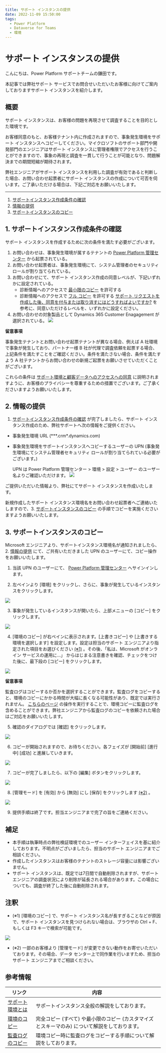 ```yaml
---
title: サポート インスタンスの提供
date: 2022-11-09 15:50:00
tags:
  - Power Platform
  - Dataverse for Teams
  - 環境
---
```


#  サポート インスタンスの提供

こんにちは、Power Platform サポートチームの鎌田です。

本記事では弊社サポート サービスでお問合せいただいたお客様に向けてご案内しておりますサポート インスタンスを紹介します。

## 概要

サポート インスタンスは、お客様の問題を再現させて調査することを目的とした環境です。

お客様同意のもと、お客様テナント内に作成されますので、事象発生環境をサポート インスタンスへコピーしてください。マイクロソフトのサポート部門や開発部門のエンジニアはサポート インスタンスに管理者権限でアクセスを行うことができますので、事象の再現と調査を一貫して行うことが可能となり、問題解決までの期間短縮が期待されます。

弊社エンジニアがサポート インスタンスを利用した調査が有効であると判断した場合、お問い合わせ起票者にサポート インスタンスの作成について可否を伺います。ご了承いただける場合は、下記ご対応をお願いいたします。

---
1. [サポートインスタンス作成条件の確認](#anchor-about-criteria)
2. [情報の提供](#anchor-about-information)
3. [サポートインスタンスのコピー](#anchor-about-copy)


<a id='anchor-about-criteria'></a>
## 1. サポートインスタンス作成条件の確認

サポート インスタンスを作成するために次の条件を満たす必要がございます。
1. お問い合わせは、事象発生環境が属するテナントの [Power Platform 管理センター](https://admin.powerplatform.microsoft.com/) から起票されている。
2. お問い合わせ起票者は、事象発生環境にて、システム管理者のセキュリティロールが割り当てられている。
3. お問い合わせにて、サポート インスタンス作成の同意レベルが、下記いずれかに設定されている。
    * 診断情報へのアクセスで [最小限のコピー](https://learn.microsoft.com/ja-jp/power-platform/admin/copy-environment#copy-over-customizations-and-schemas-only) を許可する
    * 診断情報へのアクセスで [フル コピー](https://learn.microsoft.com/ja-jp/power-platform/admin/copy-environment#copy-over-everything) を許可する
    [サポート リクエストを作成した後、同意を付与または取り消すにはどうすればよいですか?](https://learn.microsoft.com/ja-jp/power-platform/admin/support-environment#how-do-i-grant-or-revoke-consent-after-i-create-a-support-request) を参考に、同意いただけるレベルを、いずれかに設定ください。
4. お問い合わせの対象製品として Dynamics 365 Customer Enagagement が選択されている。
![](./Provide-Support-Instance/00_SR_product.png)

__留意事項__

事象発生テナントとお問い合わせ起票テナントが異なる場合、例えば A 社環境で事象が発生しており、パートナー様 B 社が代理で調査依頼を起票する場合、上記条件を満たすことをご確認ください。条件を満たさない場合、条件を満たすよう A 社テナントからお問い合わせの新規ご起票をお願いさせていただくことがございます。

これらの条件は [サポート環境と顧客データへのアクセスへの同意](https://learn.microsoft.com/ja-jp/power-platform/admin/support-environment) に説明されますように、お客様のプライバシーを尊重するための措置でございます。ご了承くださいますようお願いいたします。


<a id='anchor-about-information'></a>
## 2. 情報の提供
1. [サポートインスタンス作成条件の確認](#anchor-about-criteria) が完了しましたら、サポート インスタンス作成のため、弊社サポートへ次の情報をご提供ください。
* 事象発生環境 URL (\***.crm\*.dynamics.com)
* 事象発生環境をサポートインスタンスへコピーするユーザーの UPN (事象発生環境にてシステム管理者セキュリティ ロールが割り当てられている必要がございます。)

  UPN は Power Platform 管理センター > 環境 > 設定 > ユーザー のユーザー名よりご確認いただけます。
![](./Provide-Support-Instance/00_UPN.png)

ご提供いただいた情報より、弊社にてサポート インスタンスを作成いたします。

新規作成したサポート インスタンス環境名をお問い合わせ起票者へご連絡いたしますので、3. [サポートインスタンスのコピー](#anchor-about-copy) の手順でコピーを実施くださいますようお願いいたします。


<a id='anchor-about-copy'></a>
## 3. サポートインスタンスのコピー

Microsoft エンジニアより、サポートインスタンス環境名が通知されましたら、2. [情報の提供](#anchor-about-information) にて、ご共有いただきました UPN のユーザーにて、コピー操作をお願いいたします。

1. 当該 UPN のユーザーにて、 [Power Platform 管理センター](https://admin.powerplatform.microsoft.com/) へサインインします。

2. 左ペインより [環境] をクリックし、さらに、事象が発生しているインスタンスをクリックします。

![](./Provide-Support-Instance/00_choose-environment.png)

3. 事象が発生しているインスタンスが開いたら、上部メニューの [コピー] をクリックします。

![](./Provide-Support-Instance/01_copy_environment.png)

4. [環境のコピー] が右ペインに表示されます。[上書きコピー] や [上書きする環境を選択します] を設定します。設定は担当のサポート エンジニアより指定された項目をお選びください [(※1)](#注釈) 。その後、「私は、Microsoft がオンライン サービスの運用に…」 からはじまる注意書きを確認、チェックをつけた後に、最下段の [コピー] をクリックします。

![](./Provide-Support-Instance/02_copy_environment_setting.png)

__留意事項__

監査ログはコピーするか否かを選択することができます。監査ログをコピーすると、環境のコピーにかかる時間が大幅に長くなる可能性があり、既定では実行されません。 [こちらのページ](https://learn.microsoft.com/ja-jp/power-platform/admin/copy-environment#copying-audit-logs) の操作を実行することで、環境コピーに監査ログを含めることができます。弊社エンジニアから監査ログのコピーを依頼された場合はご対応をお願いいたします。


5. 確認のダイアログでは [確認] をクリックします。

![](./Provide-Support-Instance/03_overwrite_confirm.png)

6. コピーが開始されますので、お待ちください。各フェイズが [開始前] [進行中] [成功] と進展していきます。

![](./Provide-Support-Instance/04_processing.png)

7. コピーが完了しましたら、以下の [編集] ボタンをクリックします。

![](./Provide-Support-Instance/05_edit_environment.png)

8. [管理モード] を [有効] から [無効] にし [保存] をクリックします [(※2)](#注釈) 。

![](./Provide-Support-Instance/06_edit_environment_setting.png)

9. 提供手順は終了です。担当エンジニアまで完了の旨をご連絡ください。

## 補足

- 本手順は執筆時点の弊社検証環境でのユーザー インターフェイスを基に紹介しております。不明点がございましたら、担当のサポート エンジニアまでご相談ください。
- 作成したインスタンスはお客様のテナントのストレージ容量には影響ございません。
- サポート インスタンスは、既定では7日間で自動削除されますが、サポート エンジニアの調査状況により削除が延長される場合があります。この場合についても、調査が終了した後に自動削除されます。

## 注釈
- (※1) [環境のコピー] で、サポート インスタンス名が長すぎることなどが原因で、サポート インスタンスを見つけられない場合は、ブラウザの Ctrl + F、もしくは F3 キーで検索が可能です。

![](./Provide-Support-Instance/07_search_instance.png)

- (※2) 一部のお客様より [管理モード] が変更できない動作をお寄せいただいております。その場合、データ センター上で同作業を行いますため、担当のサポート エンジニアまでご相談ください。

## 参考情報

| リンク | 内容 |
| ---- | --- |
| [サポート環境とは](https://learn.microsoft.com/ja-jp/power-platform/admin/support-environment#what-are-support-environments) | サポートインスタンス全般の解説をしております。 |
| [環境のコピー](https://learn.microsoft.com/ja-jp/power-platform/admin/copy-environment) | 完全コピー (すべて) や最小限のコピー (カスタマイズとスキーマのみ) について解説をしております。 |
| [監査ログのコピー](https://learn.microsoft.com/ja-jp/power-platform/admin/copy-environment#copying-audit-logs) | 環境コピー時に監査ログをコピーする手順について解説をしております。 |

